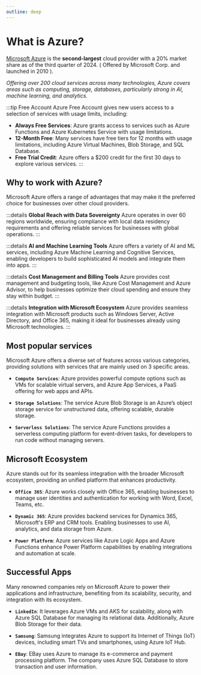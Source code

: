 ```yaml
---
outline: deep
---
```


# What is Azure?

[Microsoft Azure](https://azure.microsoft.com/en-us/free) is the **second-largest** cloud provider with a 20% market share as of the third quarter of 2024. ( Offered by Microsoft Corp. and launched in 2010 ).

*Offering over 200 cloud services across many technologies, Azure covers areas such as computing, storage, databases, particularly strong in AI, machine learning, and analytics.*

:::tip Free Account
Azure Free Account gives new users access to a selection of services with usage limits, including:

- **Always Free Services**: Azure grants access to services such as Azure Functions and Azure Kubernetes Service with usage limitations.
- **12-Month Free**: Many services have free tiers for 12 months with usage limitations, including Azure Virtual Machines, Blob Storage, and SQL Database.
- **Free Trial Credit**: Azure offers a $200 credit for the first 30 days to explore various services.
::: 

## Why to work with Azure?

Microsoft Azure offers a range of advantages that may make it the preferred choice for businesses over other cloud providers.

:::details **Global Reach with Data Sovereignty**
Azure operates in over 60 regions worldwide, ensuring compliance with local data residency requirements and offering reliable services for businesses with global operations.
:::

:::details **AI and Machine Learning Tools**
Azure offers a variety of AI and ML services, including Azure Machine Learning and Cognitive Services, enabling developers to build sophisticated AI models and integrate them into apps.
:::

:::details **Cost Management and Billing Tools**
Azure provides cost management and budgeting tools, like Azure Cost Management and Azure Advisor, to help businesses optimize their cloud spending and ensure they stay within budget.
:::

:::details **Integration with Microsoft Ecosystem**
Azure provides seamless integration with Microsoft products such as Windows Server, Active Directory, and Office 365, making it ideal for businesses already using Microsoft technologies.
:::

## Most popular services

Microsoft Azure offers a diverse set of features across various categories, providing solutions with services that are mainly used on 3 specific areas.

- **`Compute Services`**: Azure provides powerful compute options such as VMs for scalable virtual servers, and Azure App Services, a PaaS offering for web apps and APIs.

- **`Storage Solutions`**: The service Azure Blob Storage is an Azure’s object storage service for unstructured data, offering scalable, durable storage.

- **`Serverless Solutions`**: The service Azure Functions provides a serverless computing platform for event-driven tasks, for developers to run code without managing servers.

## Microsoft Ecosystem

Azure stands out for its seamless integration with the broader Microsoft ecosystem, providing an unified platform that enhances productivity.

- **`Office 365`**: Azure works closely with Office 365, enabling businesses to manage user identities and authentication for working with Word, Excel, Teams, etc.

- **`Dynamic 365`**: Azure provides backend services for Dynamics 365, Microsoft's ERP and CRM tools. Enabling businesses to use AI, analytics, and data storage from Azure.

- **`Power Platform`**: Azure services like Azure Logic Apps and Azure Functions enhance Power Platform capabilities by enabling integrations and automation at scale.

## Successful Apps

Many renowned companies rely on Microsoft Azure to power their applications and infrastructure, benefiting from its scalability, security, and integration with its ecosystem.

- **`LinkedIn`**: It leverages Azure VMs and AKS for scalability, along with Azure SQL Database for managing its relational data. Additionally, Azure Blob Storage for their data. 

- **`Samsung`**: Samsung integrates Azure to support its Internet of Things (IoT) devices, including smart TVs and smartphones, using Azure IoT Hub. 

- **`EBay`**: EBay uses Azure to manage its e-commerce and payment processing platform. The company uses Azure SQL Database to store transaction and user information.
